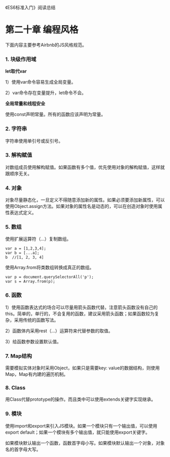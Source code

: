 《ES6标准入门》阅读总结

# 第二十章 编程风格

下面内容主要参考Airbnb的JS风格规范。

### 1. 块级作用域

**let取代var**

1）使用var命令容易生成全局变量。

2）var命令存在变量提升，let命令不会。

**全局常量和线程安全**

使用const声明常量。所有的函数应该声明为常量。

### 2. 字符串

字符串使用单引号或反引号。

### 3. 解构赋值

对数组成员使用解构赋值。如果函数有多个值，优先使用对象的解构赋值，这样就跟顺序无关。

### 4. 对象

对象尽量静态化，一旦定义不得随意添加新的属性。如果必须要添加新属性，可以使用Object.assign方法。如果对象的属性名是动态的，可以在创造对象时使用属性表达式定义。

### 5. 数组

使用扩展运算符（...）复制数组。

```
var a = [1,2,3,4];
var b = [...a];
b  //[1, 2, 3, 4]
```

使用Array.from将类数组转换成真正的数组。

```
var p = document.querySelectorAll('p');
var s = Array.from(p);
```

### 6. 函数

1）使用函数表达式的场合可以尽量用箭头函数代替。注意箭头函数没有自己的this。简单的，单行的，不会复用的函数，建议采用箭头函数；如果函数较为复杂，采用传统的函数写法。

2）函数体内采用rest（...）运算符来代替参数的取值。

3）给函数参数设置默认值。

### 7. Map结构

需要模拟实体对象时采用Object，如果只是需要key: value的数据结构，则使用Map，Map有内建的遍历机制。

### 8. Class

用Class代替prototype的操作。而且类中可以使用extends关键字实现继承。

### 9. 模块

使用import和export来引入JS模块。如果一个模块只有一个输出值，可以使用export default；如果一个模块有多个输出值，就只能使用export关键字。

如果模块默认输出一个函数，函数首字母小写。如果模块默认输出一个对象，对象名的首字母大写。






